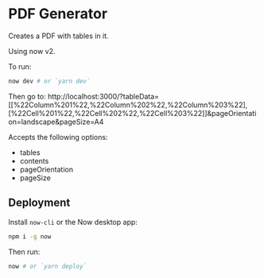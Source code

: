 # PDF Generator

Creates a PDF with tables in it.

Using now v2.

To run:

```sh
now dev # or `yarn dev`
```

Then go to:
http://localhost:3000/?tableData=[[%22Column%201%22,%22Column%202%22,%22Column%203%22],[%22Cell%201%22,%22Cell%202%22,%22Cell%203%22]]&pageOrientation=landscape&pageSize=A4

Accepts the following options:

- tables
- contents
- pageOrientation
- pageSize

## Deployment

Install `now-cli` or the Now desktop app:

```sh
npm i -g now
```

Then run:

```sh
now # or `yarn deploy`
```
